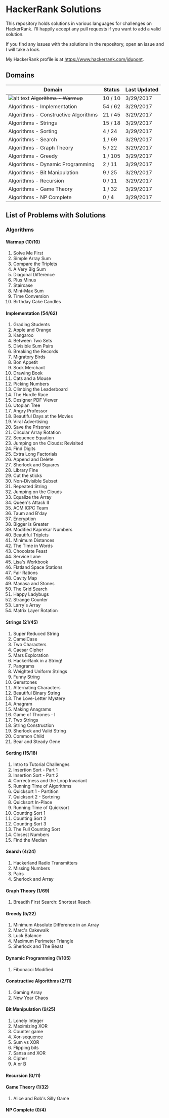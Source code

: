 # HackerRank Solutions

This repository holds solutions in various languages for challenges on HackerRank. I'll happily accept any pull requests if you want to add a valid solution. 

If you find any issues with the solutions in the repository, open an issue and I will take a look.

My HackerRank profile is at https://www.hackerrank.com/jdupont.

## Domains

|Domain|Status|Last Updated|
|---|---|---|
|![alt text](https://myfitnesspal.desk.com/customer/portal/attachments/509904 "Done") ~~Algorithms - Warmup~~|10 / 10|3/29/2017|
|Algorithms - Implementation|54 / 62|3/29/2017|
|Algorithms - Constructive Algorithms|21 / 45|3/29/2017|
|Algorithms - Strings|15 / 18|3/29/2017|
|Algorithms - Sorting|4 / 24|3/29/2017|
|Algorithms - Search|1 / 69|3/29/2017|
|Algorithms - Graph Theory|5 / 22|3/29/2017|
|Algorithms - Greedy|1 / 105|3/29/2017|
|Algorithms - Dynamic Programming|2 / 11|3/29/2017|
|Algorithms - Bit Manipulation|9 / 25|3/29/2017|
|Algorithms - Recursion|0 / 11|3/29/2017|
|Algorithms - Game Theory|1 / 32|3/29/2017|
|Algorithms - NP Complete|0 / 4|3/29/2017|

## List of Problems with Solutions

### Algorithms

#### Warmup (10/10)

1. Solve Me First
2. Simple Array Sum
3. Compare the Triplets
4. A Very Big Sum
5. Diagonal Difference
6. Plus Minus
7. Staircase
8. Mini-Max Sum
9. Time Conversion
10. Birthday Cake Candles

#### Implementation (54/62)

1. Grading Students
2. Apple and Orange
3. Kangaroo
4. Between Two Sets
5. Divisible Sum Pairs
6. Breaking the Records
7. Migratory Birds
8. Bon Appetit
9. Sock Merchant
10. Drawing Book
11. Cats and a Mouse
12. Picking Numbers
13. Climbing the Leaderboard
14. The Hurdle Race
15. Designer PDF Viewer
16. Utopian Tree
17. Angry Professor
18. Beautiful Days at the Movies
19. Viral Advertising
20. Save the Prisoner
21. Circular Array Rotation
22. Sequence Equation
23. Jumping on the Clouds: Revisited
24. Find Digits
25. Extra Long Factorials
26. Append and Delete
27. Sherlock and Squares
28. Library Fine
29. Cut the sticks
30. Non-Divisible Subset
31. Repeated String
32. Jumping on the Clouds
33. Equalize the Array
34. Queen's Attack II
35. ACM ICPC Team
36. Taum and B'day
37. Encryption
38. Bigger is Greater
39. Modified Kaprekar Numbers
40. Beautiful Triplets
41. Minimum Distances
42. The Time in Words
43. Chocolate Feast
44. Service Lane
45. Lisa's Workbook
46. Flatland Space Stations
47. Fair Rations
48. Cavity Map
49. Manasa and Stones
50. The Grid Search
51. Happy Ladybugs
52. Strange Counter
53. Larry's Array
54. Matrix Layer Rotation

#### Strings (21/45)

1. Super Reduced String
2. CamelCase
3. Two Characters
4. Caesar Cipher
5. Mars Exploration
6. HackerRank in a String!
7. Pangrams
8. Weighted Uniform Strings
9. Funny String
10. Gemstones
11. Alternating Characters
12. Beautiful Binary String
13. The Love-Letter Mystery
14. Anagram
15. Making Anagrams
16. Game of Thrones - I
17. Two Strings
18. String Construction
19. Sherlock and Valid String
20. Common Child
21. Bear and Steady Gene

#### Sorting (15/18)

1. Intro to Tutorial Challenges
2. Insertion Sort - Part 1
3. Insertion Sort - Part 2
4. Correctness and the Loop Invariant
5. Running Time of Algorithms
6. Quicksort 1 - Partition
7. Quicksort 2 - Sortning
8. Quicksort In-Place
9. Running Time of Quicksort
10. Counting Sort 1
11. Counting Sort 2
12. Counting Sort 3
13. The Full Counting Sort
14. Closest Numbers
15. Find the Median

#### Search (4/24)

1. Hackerland Radio Transmitters
2. Missing Numbers
3. Pairs
4. Sherlock and Array

#### Graph Theory (1/69)

1. Breadth First Search: Shortest Reach

#### Greedy (5/22)

1. Minimum Absolute Difference in an Array
2. Marc's Cakewalk
3. Luck Balance
4. Maximum Perimeter Triangle
5. Sherlock and The Beast

#### Dynamic Programming (1/105)

1. Fibonacci Modified

#### Constructive Algorithms (2/11)

1. Gaming Array
2. New Year Chaos

#### Bit Manipulation (9/25)

1. Lonely Integer
2. Maximizing XOR
3. Counter game
4. Xor-sequence
5. Sum vs XOR
6. Flipping bits
7. Sansa and XOR
8. Cipher
9. A or B

#### Recursion (0/11)
	
#### Game Theory (1/32)

1. Alice and Bob's Silly Game

#### NP Complete (0/4)
